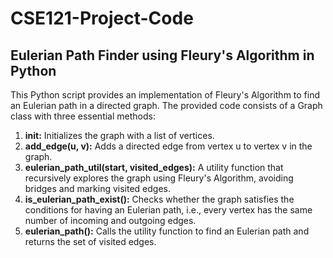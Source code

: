 # CSE121-Project-Code

## Eulerian Path Finder using Fleury's Algorithm in Python

This Python script provides an implementation of Fleury's Algorithm to find an Eulerian path in a directed graph. The provided code consists of a Graph class with three essential methods:

1. **__init__:** Initializes the graph with a list of vertices.
2. **add_edge(u, v):** Adds a directed edge from vertex u to vertex v in the graph.
3. **eulerian_path_util(start, visited_edges):** A utility function that recursively explores the graph using Fleury's Algorithm, avoiding bridges and marking visited edges.
4. **is_eulerian_path_exist():** Checks whether the graph satisfies the conditions for having an Eulerian path, i.e., every vertex has the same number of incoming and outgoing edges.
5. **eulerian_path():** Calls the utility function to find an Eulerian path and returns the set of visited edges.

